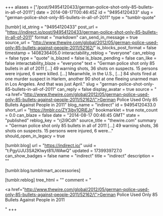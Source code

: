 +++
aliases = ["/post/94954120433/german-police-shot-only-85-bullets-in-all-of-2011"]
date = 2014-08-17T00:46:45Z
id = "94954120433"
slug = "german-police-shot-only-85-bullets-in-all-of-2011"
type = "tumblr-quote"

[tumblr]
id_string = "94954120433"
post_url = "https://indirect.io/post/94954120433/german-police-shot-only-85-bullets-in-all-of-2011"
format = "markdown"
can_send_in_message = true
source_url = "http://www.thewire.com/global/2012/05/german-police-used-only-85-bullets-against-people-2011/52162/"
is_blocks_post_format = false
timestamp = 1408236405.0
interactability_reblog = "everyone"
can_reblog = false
type = "quote"
is_blazed = false
is_blaze_pending = false
can_like = false
interactability_blaze = "everyone"
text = "German police shot only 85 bullets in all of 2011 […] 49 warning shots, 36 shots on suspects. 15 persons were injured, 6 were killed. […] Meanwhile, in the U.S., […] 84 shots fired at one murder suspect in Harlem, another 90 shot at one fleeing unarmed man in Los Angeles. And that was just April."
slug = "german-police-shot-only-85-bullets-in-all-of-2011"
can_reply = false
display_avatar = true
source = "<a href=\"http://www.thewire.com/global/2012/05/german-police-used-only-85-bullets-against-people-2011/52162/\">German Police Used Only 85 Bullets Against People in 2011</a>"
blog_name = "indirect"
id = 94954120433.0
short_url = "https://tmblr.co/ZY3jby1ORjEJn"
bookmarklet = true
note_count = 0.0
can_blaze = false
date = "2014-08-17 00:46:45 GMT"
state = "published"
reblog_key = "rj2i9Cdh"
source_title = "thewire.com"
summary = "German police shot only 85 bullets in all of 2011 […] 49 warning shots, 36 shots on suspects. 15 persons were injured, 6 were..."
should_open_in_legacy = true

[tumblr.blog]
url = "https://indirect.io/"
uuid = "t:PgyUJU3SA2Klwyt81UWAwQ"
updated = 1739939727.0
can_show_badges = false
name = "indirect"
title = "indirect"
description = ""

[tumblr.blog.tumblrmart_accessories]

[tumblr.reblog]
tree_html = ""
comment = "<p><a href=\"http://www.thewire.com/global/2012/05/german-police-used-only-85-bullets-against-people-2011/52162/\">German Police Used Only 85 Bullets Against People in 2011</a></p>"
+++
